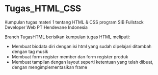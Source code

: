 # Tugas_HTML_CSS
Kumpulan tugas materi 1 tentang HTML &amp; CSS program SIB Fullstack Developer Web PT Hendevane Indonesia

Branch TugasHTML berisikan kumpulan tugas HTML meliputi:
- Membuat biodata diri  dengan isi html yang sudah dipelajari ditambah dengan tag musik
- Membuat form register member dan form register produk
- Membuat tampilan dengan layout seperti ketentuan yang telah dibuat, dengan mengimplementasikan frame
